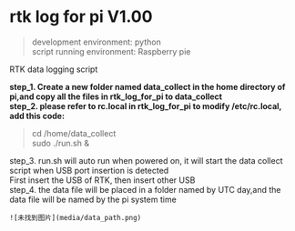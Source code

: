 # rtk log for pi V1.00

> development environment: python  
> script running environment: Raspberry pie

RTK data logging script  

**step_1. Create a new folder named data_collect in the home directory of pi,and copy all the files in rtk_log_for_pi to data_collect**       
**step_2. please refer to rc.local in rtk_log_for_pi to modify /etc/rc.local, add this code:**  
> cd /home/data_collect  
> sudo ./run.sh &    

step_3. run.sh will auto run when powered on, it will start the data collect script when USB port insertion is detected  
		First insert the USB of RTK, then insert other USB     
step_4. the data file will be placed in a folder named by UTC day,and the data file will be named by the pi system time  

	![未找到图片](media/data_path.png)  

